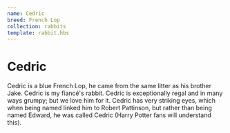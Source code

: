 ```yaml
---
name: Cedric
breed: French Lop
collection: rabbits
template: rabbit.hbs
---
```


# Cedric

Cedric is a blue French Lop, he came from the same litter as his brother Jake. Cedric is my fiancé's rabbit. Cedric is exceptionally regal and in many ways grumpy; but we love him for it. Cedric has very striking eyes, which when being named linked him to Robert Pattinson, but rather than being named Edward, he was called Cedric (Harry Potter fans will understand this).  